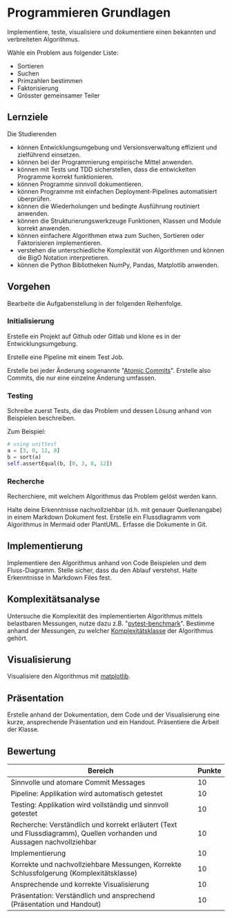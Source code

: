# Programmieren Grundlagen

Implementiere, teste, visualisiere und dokumentiere einen bekannten und verbreiteten Algorithmus.

Wähle ein Problem aus folgender Liste:

- Sortieren
- Suchen
- Primzahlen bestimmen
- Faktorisierung
- Grösster gemeinsamer Teiler

## Lernziele

Die Studierenden

- können Entwicklungsumgebung und Versionsverwaltung effizient und zielführend einsetzen.
- können bei der Programmierung empirische Mittel anwenden.
- können mit Tests und TDD sicherstellen, dass die entwickelten Programme korrekt funktionieren.
- können Programme sinnvoll dokumentieren.
- können Programme mit einfachen Deployment-Pipelines automatisiert überprüfen.
- können die Wiederholungen und bedingte Ausführung routiniert anwenden.
- können die Strukturierungswerkzeuge Funktionen, Klassen und Module korrekt anwenden.
- können einfachere Algorithmen etwa zum Suchen, Sortieren oder Faktorisieren implementieren.
- verstehen die unterschiedliche Komplexität von Algorithmen und können die BigO Notation interpretieren.
- können die Python Bibliotheken NumPy, Pandas, Matplotlib anwenden.

## Vorgehen

Bearbeite die Aufgabenstellung in der folgenden Reihenfolge.

### Initialisierung

Erstelle ein Projekt auf Github oder Gitlab und klone es in der Entwicklungsumgebung.

Erstelle eine Pipeline mit einem Test Job.

Erstelle bei jeder Änderung sogenannte "[Atomic Commits](https://en.wikipedia.org/wiki/Atomic_commit#Atomic_commit_convention)". 
Erstelle also Commits, die nur eine einzelne Änderung umfassen.

### Testing

Schreibe zuerst Tests, die das Problem und dessen Lösung anhand von Beispielen beschreiben.

Zum Beispiel:

```python
# using unittest
a = [3, 0, 12, 8]
b = sort(a)
self.assertEqual(b, [0, 3, 8, 12])
```

### Recherche

Recherchiere, mit welchem Algorithmus das Problem gelöst werden kann.

Halte deine Erkenntnisse nachvollziehbar (d.h. mit genauer Quellenangabe) in einem Markdown Dokument fest. Erstelle ein
Flussdiagramm vom Algorithmus in Mermaid oder PlantUML. Erfasse die Dokumente in Git.

## Implementierung

Implementiere den Algorithmus anhand von Code Beispielen und dem Fluss-Diagramm. Stelle sicher, dass du den Ablauf 
verstehst. Halte Erkenntnisse in Markdown Files fest.

## Komplexitätsanalyse

Untersuche die Komplexität des implementierten Algorithmus mittels belastbaren Messungen, nutze dazu z.B. 
"[pytest-benchmark](https://pytest-benchmark.readthedocs.io/en/latest/)".
Bestimme anhand der Messungen, zu welcher [Komplexitätsklasse](https://www.bigocheatsheet.com/) der Algorithmus gehört.

## Visualisierung

Visualisiere den Algorithmus mit [matplotlib](https://matplotlib.org/).

## Präsentation

Erstelle anhand der Dokumentation, dem Code und der Visualisierung eine kurze, ansprechende Präsentation und ein 
Handout. Präsentiere die Arbeit der Klasse.

## Bewertung

| Bereich                                                                                                                | Punkte |
|------------------------------------------------------------------------------------------------------------------------|--------|
| Sinnvolle und atomare Commit Messages                                                                                  | 10     |
| Pipeline: Applikation wird automatisch getestet                                                                        | 10     |
| Testing: Applikation wird vollständig und sinnvoll getestet                                                            | 10     |
| Recherche: Verständlich und korrekt erläutert (Text und Flussdiagramm), Quellen vorhanden und Aussagen nachvollziehbar | 10     |
| Implementierung                                                                                                        | 10     |
| Korrekte und nachvollziehbare Messungen, Korrekte Schlussfolgerung (Komplexitätsklasse)                                | 10     |
| Ansprechende und korrekte Visualisierung                                                                               | 10     |
| Präsentation: Verständlich und ansprechend (Präsentation und Handout)                                                  | 10     |
